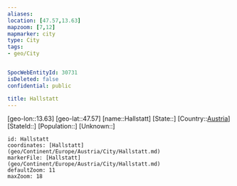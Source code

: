 ```yaml
---
aliases: 
location: [47.57,13.63]
mapzoom: [7,12] 
mapmarker: city 
type: City
tags:
- geo/City


SpocWebEntityId: 30731
isDeleted: false
confidential: public

title: Hallstatt
---
```

[geo-lon::13.63]
[geo-lat::47.57]
[name::Hallstatt]
[State::]
[Country::[Austria](geo/Continent/Europe/Austria.md)]
[StateId::]
[Population::]
[Unknown::]


```leaflet
id: Hallstatt
coordinates: [Hallstatt](geo/Continent/Europe/Austria/City/Hallstatt.md)
markerFile: [Hallstatt](geo/Continent/Europe/Austria/City/Hallstatt.md)
defaultZoom: 11 
maxZoom: 18
```



